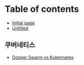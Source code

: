 # Table of contents

* [Initial page](README.md)
* [Untitled](untitled.md)

## 쿠버네티스

* [Docker Swarm vs Kubernetes](undefined/docker-swarm-vs-kubernetes.md)

